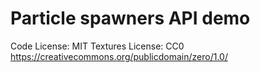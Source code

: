 # Particle spawners API demo

Code License: MIT
Textures License: CC0 https://creativecommons.org/publicdomain/zero/1.0/

